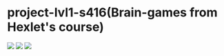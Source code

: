 # project-lvl1-s416(Brain-games from Hexlet's course)
<a href="https://codeclimate.com/github/Dersuha/project-lvl1-s416/maintainability"><img src="https://api.codeclimate.com/v1/badges/bb48bf18980b7b3b5018/maintainability" /></a>
<a href="https://codeclimate.com/github/Dersuha/project-lvl1-s416/test_coverage"><img src="https://api.codeclimate.com/v1/badges/bb48bf18980b7b3b5018/test_coverage" /></a>
<a href="https://travis-ci.org/Dersuha/project-lvl1-s416"><img src="https://travis-ci.org/Dersuha/project-lvl1-s416.svg?branch=master" /></a>